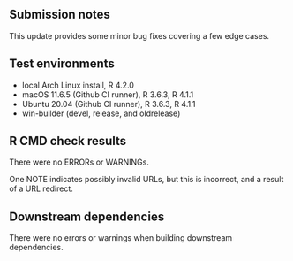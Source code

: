## Submission notes

This update provides some minor bug fixes covering a few edge cases.

## Test environments

* local Arch Linux install, R 4.2.0
* macOS 11.6.5 (Github CI runner), R 3.6.3, R 4.1.1
* Ubuntu 20.04 (Github CI runner), R 3.6.3, R 4.1.1
* win-builder (devel, release, and oldrelease)

## R CMD check results

There were no ERRORs or WARNINGs.

One NOTE indicates possibly invalid URLs, but this is incorrect, and a result of
a URL redirect.

## Downstream dependencies

There were no errors or warnings when building downstream dependencies.
